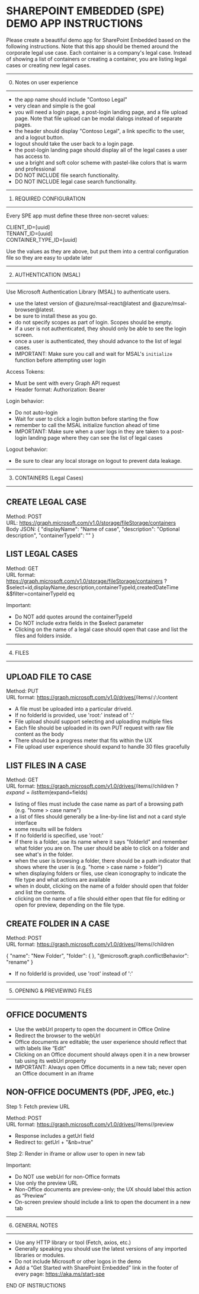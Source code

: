SHAREPOINT EMBEDDED (SPE) DEMO APP INSTRUCTIONS
===============================================

Please create a beautiful demo app for SharePoint Embedded based on the following instructions.
Note that this app should be themed around the corporate legal use case. Each container is a company's legal case.
Instead of showing a list of containers or creating a container, you are listing legal cases or creating new legal cases.

-----------------------------------------------
0. Notes on user experience
-----------------------------------------------

- the app name should include "Contoso Legal" 
- very clean and simple is the goal
- you will need a login page, a post-login landing page, and a file upload page. Note that file upload can be modal dialogs instead of separate pages.
- the header should display "Contoso Legal", a link specific to the user, and a logout button.
- logout should take the user back to a login page.
- the post-login landing page should display all of the legal cases a user has access to.
- use a bright and soft color scheme with pastel-like colors that is warm and professional
- DO NOT INCLUDE file search functionality.
- DO NOT INCLUDE legal case search functionality.

-----------------------------------------------
1. REQUIRED CONFIGURATION
-----------------------------------------------

Every SPE app must define these three non-secret values:

CLIENT_ID=[uuid]  
TENANT_ID=[uuid]  
CONTAINER_TYPE_ID=[uuid] 

Use the values as they are above, but put them into a central configuration file so they are easy to update later

-----------------------------------------------
2. AUTHENTICATION (MSAL)
-----------------------------------------------

Use Microsoft Authentication Library (MSAL) to authenticate users.

- use the latest version of @azure/msal-react@latest and @azure/msal-browser@latest.
- be sure to install these as you go.
- do not specify scopes as part of login. Scopes should be empty.
- if a user is not authenticated, they should only be able to see the login screen.
- once a user is authenticated, they should advance to the list of legal cases.
- IMPORTANT: Make sure you call and wait for MSAL's `initialize` function before attempting user login

Access Tokens:
- Must be sent with every Graph API request
- Header format: Authorization: Bearer <accessToken>

Login behavior:
- Do not auto-login
- Wait for user to click a login button before starting the flow
- remember to call the MSAL initialize function ahead of time
- IMPORTANT: Make sure when a user logs in they are taken to a post-login landing page where they can see the list of legal cases

Logout behavior:
- Be sure to clear any local storage on logout to prevent data leakage.

-----------------------------------------------
3. CONTAINERS (Legal Cases)
-----------------------------------------------

CREATE LEGAL CASE
-----------------
Method: POST  
URL: https://graph.microsoft.com/v1.0/storage/fileStorage/containers  
Body JSON:
{
  "displayName": "Name of case",
  "description": "Optional description",
  "containerTypeId": "<value of CONTAINER_TYPE_ID>"
}

LIST LEGAL CASES
----------------
Method: GET  
URL format:
https://graph.microsoft.com/v1.0/storage/fileStorage/containers
  ?$select=id,displayName,description,containerTypeId,createdDateTime
  &$filter=containerTypeId eq <value of CONTAINER_TYPE_ID>

Important:
- Do NOT add quotes around the containerTypeId
- Do NOT include extra fields in the $select parameter
- Clicking on the name of a legal case should open that case and list the files and folders inside.

-----------------------------------------------
4. FILES
-----------------------------------------------

UPLOAD FILE TO CASE
-------------------
Method: PUT  
URL format:
https://graph.microsoft.com/v1.0/drives/<driveId>/items/<folderId>:/<fileName>:/content

- A file must be uploaded into a particular driveId. 
- If no folderId is provided, use 'root:' instead of '<folderId>:'
- File upload should support selecting and uploading multiple files
- Each file should be uploaded in its own PUT request with raw file content as the body
- There should be a progress meter that fits within the UX
- File upload user experience should expand to handle 30 files gracefully

LIST FILES IN A CASE
---------------------
Method: GET  
URL format:
https://graph.microsoft.com/v1.0/drives/<containerId>/items/<folderId>/children
  ?$expand=listItem($expand=fields)

- listing of files must include the case name as part of a browsing path (e.g. "home > case name")
- a list of files should generally be a line-by-line list and not a card style interface
- some results will be folders
- If no folderId is specified, use 'root:'
- if there is a folder, use its name where it says "folderId" and remember what folder you are on. The user should be able to click on a folder and see what's in the folder.
- when the user is browsing a folder, there should be a path indicator that shows where the user is (e.g. "home > case name > folder")
- when displaying folders or files, use clean iconography to indicate the file type and what actions are available
- when in doubt, clicking on the name of a folder should open that folder and list the contents.  
- clicking on the name of a file should either open that file for editing or open for preview, depending on the file type.

CREATE FOLDER IN A CASE
------------------------
Method: POST  
URL format:
https://graph.microsoft.com/v1.0/drives/<driveId>/items/<folderId>/children

{
  "name": "New Folder",
  "folder": { },
  "@microsoft.graph.conflictBehavior": "rename"
}

- If no folderId is provided, use 'root' instead of '<folderId>:'

-----------------------------------------------
5. OPENING & PREVIEWING FILES
-----------------------------------------------

OFFICE DOCUMENTS
----------------
- Use the webUrl property to open the document in Office Online
- Redirect the browser to the webUrl
- Office documents are editable; the user experience should reflect that with labels like “Edit”
- Clicking on an Office document should always open it in a new browser tab using its webUrl property
- IMPORTANT: Always open Office documents in a new tab; never open an Office document in an iframe

NON-OFFICE DOCUMENTS (PDF, JPEG, etc.)
--------------------------------------
Step 1: Fetch preview URL

Method: POST  
URL format:
https://graph.microsoft.com/v1.0/drives/<driveId>/items/<itemId>/preview

- Response includes a getUrl field
- Redirect to: getUrl + "&nb=true"

Step 2: Render in iframe or allow user to open in new tab

Important:
- Do NOT use webUrl for non-Office formats
- Use only the preview URL
- Non-Office documents are preview-only; the UX should label this action as “Preview”
- On-screen preview should include a link to open the document in a new tab

-----------------------------------------------
6. GENERAL NOTES
-----------------------------------------------

- Use any HTTP library or tool (Fetch, axios, etc.)
- Generally speaking you should use the latest versions of any imported libraries or modules.
- Do not include Microsoft or other logos in the demo
- Add a “Get Started with SharePoint Embedded” link in the footer of every page:
  https://aka.ms/start-spe 

END OF INSTRUCTIONS
